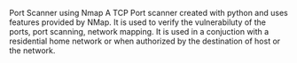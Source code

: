 Port Scanner using Nmap
A TCP Port scanner created with python and uses features provided by NMap. It is used to verify the vulnerabiluty of the ports, port scanning, network mapping. It is used in a conjuction with a residential home network or when authorized by the destination of host or the network.
